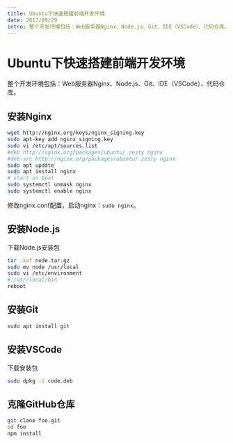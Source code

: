 ```yaml
---
title: Ubuntu下快速搭建前端开发环境
date: 2017/09/29
intro: 整个开发环境包括：Web服务器Nginx、Node.js、Git、IDE（VSCode）、代码仓库。
---
```


# Ubuntu下快速搭建前端开发环境

整个开发环境包括：Web服务器Nginx、Node.js、Git、IDE（VSCode）、代码仓库。

## 安装Nginx
```sh
wget http://nginx.org/keys/nginx_signing.key
sudo apt-key add nginx_signing.key
sudo vi /etc/apt/sources.list
#deb http://nginx.org/packages/ubuntu/ zesty nginx
#deb-src http://nginx.org/packages/ubuntu/ zesty nginx
sudo apt update
sudo apt install nginx
# start on boot
sudo systemctl unmask nginx
sudo systemctl enable nginx
```
修改nginx.conf配置，启动nginx：`sudo nginx`。
## 安装Node.js
下载Node.js安装包
```sh
tar -xvf node.tar.gz
sudo mv node /usr/local
sudo vi /etc/environment
#:/usr/local/bin
reboot
```
## 安装Git
```sh
sudo apt install git
```
## 安装VSCode
下载安装包
```sh
sudo dpkg -i code.deb
```
## 克隆GitHub仓库
```sh
git clone foo.git
cd foo
npm install
```
